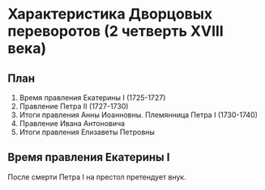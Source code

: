 # Характеристика Дворцовых переворотов (2 четверть XVIII века)
## План
1. Время правления Екатерины I (1725-1727)
2. Правление Петра II (1727-1730)
3. Итоги правления Анны Иоанновны. Племянница Петра I (1730-1740)
4. Правление Ивана Антоновича
5. Итоги правления Елизаветы Петровны

## Время правления Екатерины I
После смерти Петра I на престол претендует внук.